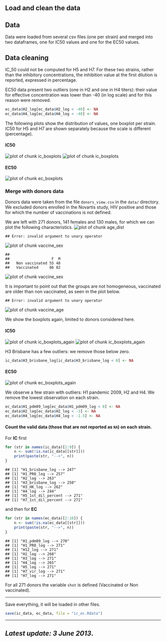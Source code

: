 


Load and clean the data
-----------------------

<a id="data"></a>
## Data
Data were loaded from several csv files (one per strain) and merged into two
dataframes, one for IC50 values and one for the EC50 values.



## Data cleaning
IC_50 could not be computed for H5 and H7. For these two strains, rather than
the inhibitory concentrations, the inhibition value at the first dilution is
reported, expressed in percentage.

EC50 data present two outliers (one in H2 and one in H4 titers): their value
for effective concentration was lower than -40 (in log scale) and for this
reason were removed.

```r
ec_data$H2_log[ec_data$H2_log < -40] <- NA
ec_data$H4_log[ec_data$H4_log < -40] <- NA
```


The following plots show the distribution of values, one boxplot per strain.
IC50 for H5 and H7 are shown separately because the scale is different
(percentage).

#### IC50
![plot of chunk ic_boxplots](figure/ic_boxplots1.png) ![plot of chunk ic_boxplots](figure/ic_boxplots2.png) 

#### EC50
![plot of chunk ec_boxplots](figure/ec_boxplots.png) 


### Merge with donors data
Donors data were taken from the file `donors_view.csv` in the `data/` directory.
We excluded donors enrolled in the Novartis study, HIV positive and those for
which the number of vaccinations is not defined.



We are left with 271 donors, 141 females and 130 males, for which we can plot
the following characteristics.
![plot of chunk age_dist](figure/age_dist.png) 



```
## Error: invalid argument to unary operator
```

![plot of chunk vaccine_sex](figure/vaccine_sex1.png) 

```
##                 
##                   F  M
##   Non vaccinated 55 48
##   Vaccinated     86 82
```

![plot of chunk vaccine_sex](figure/vaccine_sex2.png) 


It is important to point out that the groups are not homogeneous, vaccinated
are older than non vaccinated, as seen in the plot below.


```
## Error: invalid argument to unary operator
```

![plot of chunk vaccine_age](figure/vaccine_age.png) 



We show the boxplots again, limited to donors considered here.
#### IC50
![plot of chunk ic_boxplots_again](figure/ic_boxplots_again1.png) ![plot of chunk ic_boxplots_again](figure/ic_boxplots_again2.png) 


H3 Brisbane has a few outliers: we remove those below zero.

```r
ic_data$H3_brisbane_log[ic_data$H3_brisbane_log < 0] <- NA
```


#### EC50
![plot of chunk ec_boxplots_again](figure/ec_boxplots_again.png) 


We observe a few strain with outliers: H1 pandemic 2009, H2 and H4. We remove
the lowest observation on each strain.


```r
ec_data$H1_pdm09_log[ec_data$H1_pdm09_log < 0] <- NA
ec_data$H2_log[ec_data$H2_log < -3] <- NA
ec_data$H4_log[ec_data$H4_log < -1.5] <- NA
```



#### Count the valid data (those that are not reported as `NA`) on each strain.
For **IC** first

```r
for (str in names(ic_data)[2:9]) {
    n <- sum(!is.na(ic_data[[str]]))
    print(paste(str, "-->", n))
}
```

```
## [1] "H1_brisbane_log --> 247"
## [1] "H1_PR8_log --> 257"
## [1] "H2_log --> 263"
## [1] "H3_brisbane_log --> 250"
## [1] "H3_HK_log --> 262"
## [1] "H4_log --> 244"
## [1] "H5_1st_dil_percent --> 271"
## [1] "H7_1st_dil_percent --> 271"
```


and then for **EC**

```r
for (str in names(ec_data)[2:10]) {
    n <- sum(!is.na(ec_data[[str]]))
    print(paste(str, "-->", n))
}
```

```
## [1] "H1_pdm09_log --> 270"
## [1] "H1_PR8_log --> 271"
## [1] "H12_log --> 271"
## [1] "H2_log --> 268"
## [1] "H3_log --> 271"
## [1] "H4_log --> 265"
## [1] "H5_log --> 271"
## [1] "H7_vir_log --> 271"
## [1] "H7_log --> 271"
```

For all 271 donors the variable `shot` is defined (Vaccinated or Non
vaccinated).

----

Save everything, it will be loaded in other files.

```r
save(ic_data, ec_data, file = "ic_ec.Rdata")
```

----

## _Latest update: 3 June 2013_.
